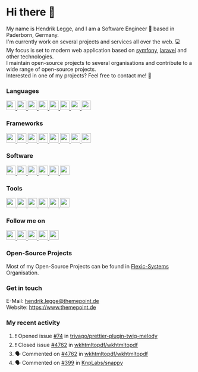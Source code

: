 Hi there :wave:
===

My name is Hendrik Legge, and I am a Software Engineer :rocket: based in Paderborn, Germany.  
I'm currently work on several projects and services all over the web. :computer:  
My focus is set to modern web application based on [symfony](https://symfony.com), [laravel](https://laravel.com) and other technologies.  
I maintain open-source projects to several organisations and contribute to a wide range of open-source projects.  
Interested in one of my projects? Feel free to contact me! :e-mail:

### Languages
<p>
<a href="https://themepoint.de/tools" target="_blank">
<img src="https://img.shields.io/badge/php-%238892be.svg?&style=for-the-badge&logo=php&logoColor=white" height=25>
<img src="https://img.shields.io/badge/javascript-%23f7df1e.svg?&style=for-the-badge&logo=javascript&logoColor=white" height=25>
<img src="https://img.shields.io/badge/nodejs-%23339933.svg?&style=for-the-badge&logo=node.js&logoColor=white" height=25>
<img src="https://img.shields.io/badge/sass-%23bf4080.svg?&style=for-the-badge&logo=sass&logoColor=white" height=25>
<img src="https://img.shields.io/badge/html5-%23e34f26.svg?&style=for-the-badge&logo=html5&logoColor=white" height=25>
<img src="https://img.shields.io/badge/css3-%230096d6.svg?&style=for-the-badge&logo=css3&logoColor=white" height=25>
<img src="https://img.shields.io/badge/typescript-%233178C6.svg?&style=for-the-badge&logo=typescript&logoColor=white" height=25>
<img src="https://img.shields.io/badge/...-%23000.svg?&style=for-the-badge&logoColor=white" height=25>
</a>
</p>

### Frameworks
<p>
<a href="https://themepoint.de/tools" target="_blank">
<img src="https://img.shields.io/badge/symfony-%2318171b.svg?&style=for-the-badge&logo=symfony&logoColor=white" height=25>
<img src="https://img.shields.io/badge/laravel-%23f55247.svg?&style=for-the-badge&logo=laravel&logoColor=white" height=25>
<img src="https://img.shields.io/badge/zend--framework-%2378a300.svg?&style=for-the-badge&logo=zend-framework&logoColor=white" height=25>
<img src="https://img.shields.io/badge/bootstrap-%237952b3.svg?&style=for-the-badge&logo=bootstrap&logoColor=white" height=25>
<img src="https://img.shields.io/badge/uikit-%232396F3.svg?&style=for-the-badge&logo=uikit&logoColor=white" height=25>
<img src="https://img.shields.io/badge/jquery-%230769ad.svg?&style=for-the-badge&logo=jquery&logoColor=white" height=25>
<img src="https://img.shields.io/badge/vue.js-%234FC08D.svg?&style=for-the-badge&logo=vue.js&logoColor=white" height=25>
<img src="https://img.shields.io/badge/...-%23000.svg?&style=for-the-badge&logoColor=white" height=25>
</a>
</p>

### Software
<p>
<a href="https://themepoint.de/tools" target="_blank">
<img src="https://img.shields.io/badge/shopware-%23189eff.svg?&style=for-the-badge&logo=shopware&logoColor=white" height=25>
<img src="https://img.shields.io/badge/magento-%23f46f25.svg?&style=for-the-badge&logo=magento&logoColor=white" height=25>
<img src="https://img.shields.io/badge/typo3-%23ff8700.svg?&style=for-the-badge&logo=typo3&logoColor=white" height=25>
<img src="https://img.shields.io/badge/npm-%23CB3837.svg?&style=for-the-badge&logo=npm&logoColor=white" height=25>
<img src="https://img.shields.io/badge/composer-%23885630.svg?&style=for-the-badge&logo=composer&logoColor=white" height=25>
<img src="https://img.shields.io/badge/...-%23000.svg?&style=for-the-badge&logoColor=white" height=25>
</a>
</p>

### Tools
<p>
<a href="https://themepoint.de/tools" target="_blank">
<img src="https://img.shields.io/badge/phpstorm-%23000000.svg?&style=for-the-badge&logo=phpstorm&logoColor=white" height=25>
<img src="https://img.shields.io/badge/prettier-%23F7B93E.svg?&style=for-the-badge&logo=prettier&logoColor=white" height=25>
<img src="https://img.shields.io/badge/yarn-%232C8EBB.svg?&style=for-the-badge&logo=yarn&logoColor=white" height=25>
<img src="https://img.shields.io/badge/sentry-%23362D59.svg?&style=for-the-badge&logo=sentry&logoColor=white" height=25>
<img src="https://img.shields.io/badge/docker-%232496ED.svg?&style=for-the-badge&logo=docker&logoColor=white" height=25>
<img src="https://img.shields.io/badge/...-%23000.svg?&style=for-the-badge&logoColor=white" height=25>
</a>
</p>

### Follow me on
<p>
<a target="_blank" href="https://www.themepoint.de" title="Xing">
<img src="https://img.shields.io/badge/website-%23000000.svg?&style=for-the-badge&logo=google-chrome&logoColor=white" height=25>
</a>
<a target="_blank" href="https://github.com/ThemePoint" title="GitHub">
<img src="https://img.shields.io/badge/github-%2312100E.svg?&style=for-the-badge&logo=github&logoColor=white" height=25>
</a>
<a target="_blank" href="https://gitlab.com/shopbase" title="Gitlab">
<img src="https://img.shields.io/badge/gitlab-%23fc6d26.svg?&style=for-the-badge&logo=gitlab&logoColor=white" height=25>
</a>
<a target="_blank" href="https://www.linkedin.com/in/hendrik-legge-783a08170/" title="LinkedIn">
<img src="https://img.shields.io/badge/linkedin-%230077B5.svg?&style=for-the-badge&logo=linkedin&logoColor=white" height=25>
</a>
<a target="_blank" href="https://www.xing.com/profile/Hendrik_Legge/cv" title="Xing">
<img src="https://img.shields.io/badge/xing-%23026466.svg?&style=for-the-badge&logo=xing&logoColor=white" height=25>
</a>
</p>

### Open-Source Projects
<p>
Most of my Open-Source Projects can be found in <a target="_blank" href="https://github.com/flexicsystems">Flexic-Systems</a> Organisation.
</p>

### Get in touch
<p>
E-Mail: <a href="mail:hendrik.legge@themepoint.de">hendrik.legge@themepoint.de</a><br/>
Website: <a target="_blank" href="https://www.themepoint.de">https://www.themepoint.de</a>
</p>

### My recent activity
<!--START_SECTION:activity-->
1. ❗️ Opened issue [#74](https://github.com/trivago/prettier-plugin-twig-melody/issues/74) in [trivago/prettier-plugin-twig-melody](https://github.com/trivago/prettier-plugin-twig-melody)
2. ❗️ Closed issue [#4762](https://github.com/wkhtmltopdf/wkhtmltopdf/issues/4762) in [wkhtmltopdf/wkhtmltopdf](https://github.com/wkhtmltopdf/wkhtmltopdf)
3. 🗣 Commented on [#4762](https://github.com/wkhtmltopdf/wkhtmltopdf/issues/4762) in [wkhtmltopdf/wkhtmltopdf](https://github.com/wkhtmltopdf/wkhtmltopdf)
4. 🗣 Commented on [#399](https://github.com/KnpLabs/snappy/issues/399) in [KnpLabs/snappy](https://github.com/KnpLabs/snappy)
<!--END_SECTION:activity-->
